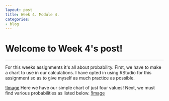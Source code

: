```yaml
---
layout: post
title: Week 4. Module 4.
categories:
- blog
---
```


# Welcome to Week 4's post!

---
For this weeks assignments it's all about probability. First, we have to make a chart to use in our calculations.
I have opted in using RStudio for this assignment so as to give myself as much practice as possible.

[!Image](https://raw.githubusercontent.com/ScottAustinYoung/scottaustinyoung.github.io/refs/heads/master/assets/table.png)
Here we have our simple chart of just four values! Next, we must find various probabilities as listed below.
[!Image](https://raw.githubusercontent.com/ScottAustinYoung/scottaustinyoung.github.io/refs/heads/master/assets/chart.png)
